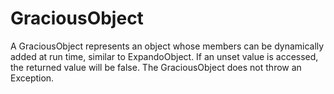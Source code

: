 # GraciousObject
A GraciousObject represents an object whose members can be dynamically added at run time, similar to ExpandoObject. If an unset value is accessed, the returned value will be false. The GraciousObject does not throw an Exception.
